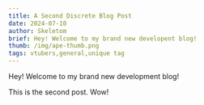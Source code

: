 ```yaml
---
title: A Second Discrete Blog Post
date: 2024-07-10
author: Skeletom
brief: Hey! Welcome to my brand new developent blog!
thumb: /img/ape-thumb.png
tags: vtubers,general,unique tag
---
```


<!-- ![face_2](/img/face_2.png =100x100) -->

Hey! Welcome to my brand new development blog! 

<!--more-->

This is the second post. Wow!
